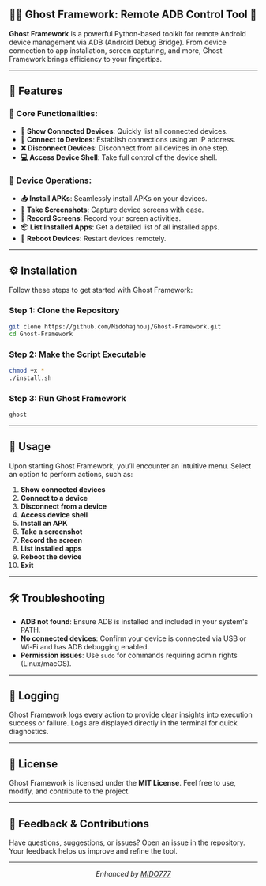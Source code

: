 
## 🕵️‍♂️ Ghost Framework: Remote ADB Control Tool 👻

**Ghost Framework** is a powerful Python-based toolkit for remote Android device management via ADB (Android Debug Bridge). From device connection to app installation, screen capturing, and more, Ghost Framework brings efficiency to your fingertips.

---

## 🧰 Features  

### 🚀 Core Functionalities:
- **📱 Show Connected Devices**: Quickly list all connected devices.  
- **🔗 Connect to Devices**: Establish connections using an IP address.  
- **❌ Disconnect Devices**: Disconnect from all devices in one step.  
- **💻 Access Device Shell**: Take full control of the device shell.

### 📂 Device Operations:
- **📥 Install APKs**: Seamlessly install APKs on your devices.  
- **📸 Take Screenshots**: Capture device screens with ease.  
- **🎥 Record Screens**: Record your screen activities.  
- **📦 List Installed Apps**: Get a detailed list of all installed apps.  
- **🔄 Reboot Devices**: Restart devices remotely.

---

## ⚙️ Installation  

Follow these steps to get started with Ghost Framework:

### Step 1: Clone the Repository  
```bash
git clone https://github.com/Midohajhouj/Ghost-Framework.git
cd Ghost-Framework
```

### Step 2: Make the Script Executable  
```bash
chmod +x *
./install.sh
```

### Step 3: Run Ghost Framework  
```bash
ghost
```

---

## 📖 Usage  

Upon starting Ghost Framework, you’ll encounter an intuitive menu. Select an option to perform actions, such as:  

1. **Show connected devices**  
2. **Connect to a device**  
3. **Disconnect from a device**  
4. **Access device shell**  
5. **Install an APK**  
6. **Take a screenshot**  
7. **Record the screen**  
8. **List installed apps**  
9. **Reboot the device**  
0. **Exit**

---

## 🛠️ Troubleshooting  

- **ADB not found**: Ensure ADB is installed and included in your system's PATH.  
- **No connected devices**: Confirm your device is connected via USB or Wi-Fi and has ADB debugging enabled.  
- **Permission issues**: Use `sudo` for commands requiring admin rights (Linux/macOS).

---

## 📝 Logging  

Ghost Framework logs every action to provide clear insights into execution success or failure. Logs are displayed directly in the terminal for quick diagnostics.

---

## 📜 License  

Ghost Framework is licensed under the **MIT License**. Feel free to use, modify, and contribute to the project.

---

## 💬 Feedback & Contributions  

Have questions, suggestions, or issues? Open an issue in the repository. Your feedback helps us improve and refine the tool.

---

*<p align="center"> Enhanced  by <a href="https://github.com/Midohajhouj">MIDO777</a> </p>*


